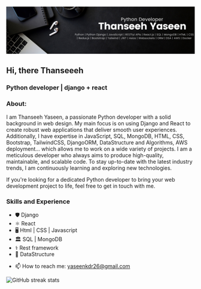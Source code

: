 ![Python developer | django + react](https://github.com/Thanseeeh/Thanseeeh/blob/main/full%20skills%20banner.png)

## Hi, there Thanseeeh
### Python developer | django + react

### About:
I am Thanseeh Yaseen, a passionate Python developer with a solid background in web design. My main focus is on using Django and React to create robust web applications that deliver smooth user experiences. Additionally, I have expertise in JavaScript, SQL, MongoDB, HTML, CSS, Bootstrap, TailwindCSS, DjangoORM, DataStructure and Algorithms, AWS deployment... which allows me to work on a wide variety of projects. I am a meticulous developer who always aims to produce high-quality, maintainable, and scalable code. To stay up-to-date with the latest industry trends, I am continuously learning and exploring new technologies.

If you're looking for a dedicated Python developer to bring your web development project to life, feel free to get in touch with me.


### Skills and Experience 
* 🛡️ Django
* ⚛️ React
* 🖥️ Html | CSS | Javascript
* 🏛️ SQL | MongoDB
* ⚕️ Rest framework
* 🤖 DataStructure

- 📫 How to reach me:  yaseenkdr26@gmail.com 


![GitHub streak stats](https://streak-stats.demolab.com/?user=Thanseeeh)  

